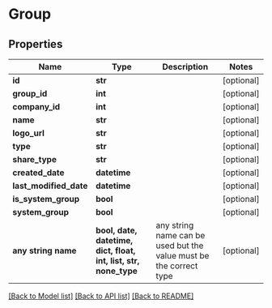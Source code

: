 # Group


## Properties
Name | Type | Description | Notes
------------ | ------------- | ------------- | -------------
**id** | **str** |  | [optional] 
**group_id** | **int** |  | [optional] 
**company_id** | **int** |  | [optional] 
**name** | **str** |  | [optional] 
**logo_url** | **str** |  | [optional] 
**type** | **str** |  | [optional] 
**share_type** | **str** |  | [optional] 
**created_date** | **datetime** |  | [optional] 
**last_modified_date** | **datetime** |  | [optional] 
**is_system_group** | **bool** |  | [optional] 
**system_group** | **bool** |  | [optional] 
**any string name** | **bool, date, datetime, dict, float, int, list, str, none_type** | any string name can be used but the value must be the correct type | [optional]

[[Back to Model list]](../README.md#documentation-for-models) [[Back to API list]](../README.md#documentation-for-api-endpoints) [[Back to README]](../README.md)


